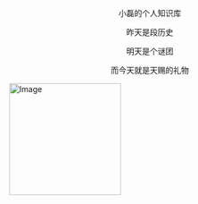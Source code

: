 <p align="center">小磊的个人知识库</p>

<p align="center">昨天是段历史</p>
<p align="center">明天是个谜团</p>
<p align="center">而今天就是天赐的礼物</p>

<img src="![](https://cdn.jsdelivr.net/gh/hehuan2023/pic/typora/rabbit.png)" alt="Image" width="200" height="200" align="center">



